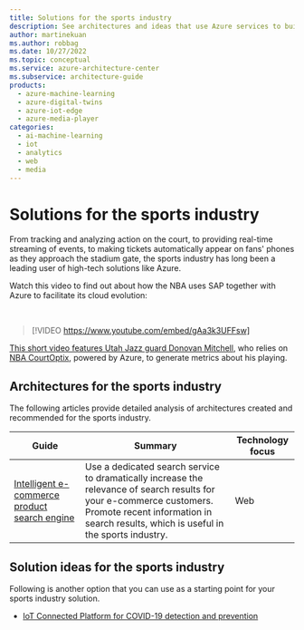 ```yaml
---
title: Solutions for the sports industry
description: See architectures and ideas that use Azure services to build efficient, scalable, and reliable solutions in the sports industry.
author: martinekuan
ms.author: robbag
ms.date: 10/27/2022
ms.topic: conceptual
ms.service: azure-architecture-center
ms.subservice: architecture-guide
products:
  - azure-machine-learning
  - azure-digital-twins
  - azure-iot-edge
  - azure-media-player
categories:
  - ai-machine-learning
  - iot
  - analytics
  - web
  - media
---
```


# Solutions for the sports industry

From tracking and analyzing action on the court, to providing real-time streaming of events, to making tickets automatically appear on fans' phones as they approach the stadium gate, the sports industry has long been a leading user of high-tech solutions like Azure.  

Watch this video to find out about how the NBA uses SAP together with Azure to facilitate its cloud evolution: 

<br>

> [!VIDEO https://www.youtube.com/embed/gAa3k3UFFsw]

[This short video features Utah Jazz guard Donovan Mitchell](https://www.youtube.com/watch?v=xq-gwAoVcZg), who relies on [NBA CourtOptix](https://nbacourtoptix.nba.com), powered by Azure, to generate metrics about his playing.  

## Architectures for the sports industry

The following articles provide detailed analysis of architectures created and recommended for the sports industry.

|Guide  |Summary  |Technology focus  |
|---------|---------|---------|
|   [Intelligent e-commerce product search engine](../example-scenario/apps/ecommerce-search.yml)  |     Use a dedicated search service to dramatically increase the relevance of search results for your e-commerce customers. Promote recent information in search results, which is useful in the sports industry.    |     Web    |

## Solution ideas for the sports industry

Following is another option that you can use as a starting point for your sports industry solution.

- [IoT Connected Platform for COVID-19 detection and prevention](../solution-ideas/articles/iot-connected-platform.yml)
